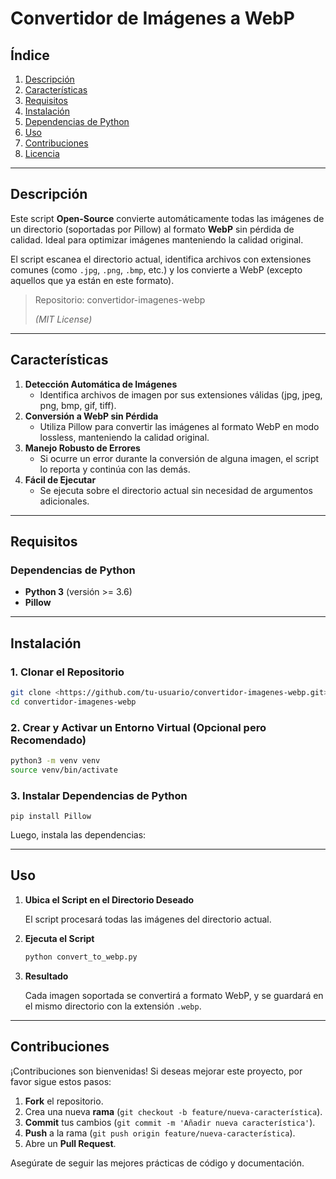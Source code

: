 # Convertidor de Imágenes a WebP

## Índice

1. [Descripción](https://www.notion.so/1906597925398043a0ace4749dd45eff?pvs=21)
2. [Características](https://www.notion.so/1906597925398043a0ace4749dd45eff?pvs=21)
3. [Requisitos](https://www.notion.so/1906597925398043a0ace4749dd45eff?pvs=21)
4. [Instalación](https://www.notion.so/1906597925398043a0ace4749dd45eff?pvs=21)
5. [Dependencias de Python](https://www.notion.so/1906597925398043a0ace4749dd45eff?pvs=21)
6. [Uso](https://www.notion.so/1906597925398043a0ace4749dd45eff?pvs=21)
7. [Contribuciones](https://www.notion.so/1906597925398043a0ace4749dd45eff?pvs=21)
8. [Licencia](https://www.notion.so/1906597925398043a0ace4749dd45eff?pvs=21)

---

## Descripción

Este script **Open-Source** convierte automáticamente todas las imágenes de un directorio (soportadas por Pillow) al formato **WebP** sin pérdida de calidad. Ideal para optimizar imágenes manteniendo la calidad original.

El script escanea el directorio actual, identifica archivos con extensiones comunes (como `.jpg`, `.png`, `.bmp`, etc.) y los convierte a WebP (excepto aquellos que ya están en este formato).

> Repositorio: convertidor-imagenes-webp
> 
> 
> *(MIT License)*
> 

---

## Características

1. **Detección Automática de Imágenes**
    - Identifica archivos de imagen por sus extensiones válidas (jpg, jpeg, png, bmp, gif, tiff).
2. **Conversión a WebP sin Pérdida**
    - Utiliza Pillow para convertir las imágenes al formato WebP en modo lossless, manteniendo la calidad original.
3. **Manejo Robusto de Errores**
    - Si ocurre un error durante la conversión de alguna imagen, el script lo reporta y continúa con las demás.
4. **Fácil de Ejecutar**
    - Se ejecuta sobre el directorio actual sin necesidad de argumentos adicionales.

---

## Requisitos

### Dependencias de Python

- **Python 3** (versión >= 3.6)
- **Pillow**

---

## Instalación

### 1. Clonar el Repositorio

```bash
git clone <https://github.com/tu-usuario/convertidor-imagenes-webp.git>
cd convertidor-imagenes-webp
```

### 2. Crear y Activar un Entorno Virtual (Opcional pero Recomendado)

```bash
python3 -m venv venv
source venv/bin/activate
```

### 3. Instalar Dependencias de Python

```
pip install Pillow
```

Luego, instala las dependencias:

---

## Uso

1. **Ubica el Script en el Directorio Deseado**
    
    El script procesará todas las imágenes del directorio actual.
    
2. **Ejecuta el Script**
    
    ```bash
    python convert_to_webp.py
    ```
    
3. **Resultado**
    
    Cada imagen soportada se convertirá a formato WebP, y se guardará en el mismo directorio con la extensión `.webp`.
    

---

## Contribuciones

¡Contribuciones son bienvenidas! Si deseas mejorar este proyecto, por favor sigue estos pasos:

1. **Fork** el repositorio.
2. Crea una nueva **rama** (`git checkout -b feature/nueva-característica`).
3. **Commit** tus cambios (`git commit -m 'Añadir nueva característica'`).
4. **Push** a la rama (`git push origin feature/nueva-característica`).
5. Abre un **Pull Request**.

Asegúrate de seguir las mejores prácticas de código y documentación.
